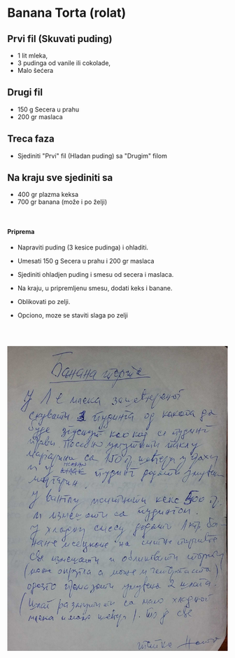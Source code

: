 # Banana Torta (rolat)

## Prvi fil (Skuvati puding)

- 1 lit mleka,
- 3 pudinga od vanile ili cokolade,
- Malo šećera

## Drugi fil

- 150 g Secera u prahu
- 200 gr maslaca

## Treca faza

- Sjediniti "Prvi" fil (Hladan puding) sa "Drugim" filom

## Na kraju sve sjediniti sa

- 400 gr plazma keksa
- 700 gr banana (može i po želji)

</br>

#### Priprema

- Napraviti puding (3 kesice pudinga) i ohladiti.
- Umesati 150 g Secera u prahu i 200 gr maslaca
- Sjediniti ohladjen puding i smesu od secera i maslaca.

- Na kraju, u pripremljenu smesu, dodati keks i banane.
- Oblikovati po zelji.
- Opciono, moze se staviti slaga po zelji



<br/><br/>

![Pica recept](..//media//banana_torta_tetka_nata.jpg)